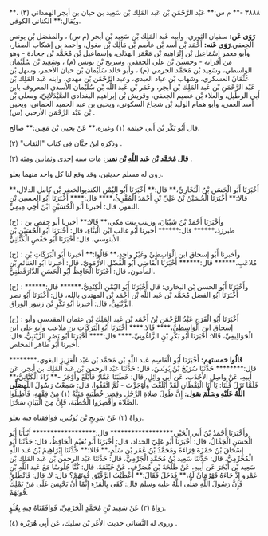 ٣٨٨٨ -** م س:** عَبْد الرَّحْمَنِ بْن عَبد المَلِك بْن سَعِيد بن حيان بن أبجر الهمداني (٣) ،** ويُقال:** الكناني الكوفي.

**رَوَى عَن:** سفيان الثوري، وأبيه عَبد المَلِك بْن سَعِيد بْن أبجر (م س) ، والمفضل بْن يونس الجعفي.**رَوَى عَنه:** أَحْمَد بْن أسد بْن عاصم بْن مَالِك بْن مغول، وأحمد بن إشكاب الصفار، وأبو معمر إِسْمَاعِيل بْن إِبْرَاهِيم بْن مَعْمَر الهذلي، وإسماعيل بْن مُحَمَّد بْن جحادة - وهو من أقرانه - وحسين بْن علي الجعفي، وسريج بْن يونس (م) ، وسَعِيد بْن سُلَيْمان الواسطي، وسَعِيد بْن مُحَمَّد الجرمي (م) ، وأبو خالد سُلَيْمان بْن حيان الأحمر، وسهل بْن عُثْمَانَ العسكري، وشهاب بْن عباد العبدي، وعبد الرَّحْمَن بْن مهدي، وابنه عَبد المَلِك بْن عَبْد الرَّحْمَنِ بْن عَبد المَلِك بْن أبجر، وعُمَر بْن عَبد اللَّه بْن سُلَيْمان الأسدي المعروف بابن أَبي الرطيل، والعلاء بْن عصيم الجعفي، وقريش بْن إبراهيم البغدادي الصَّيْدَلانِيّ، ومعلى بْن أسد العمي، وأبو همام الوليد بْن شجاع السكوني، ويحيى بن عبد الحميد الحماني، ويحيى بْن عَبْد الرَّحْمَن الأرحبي (س) .

قال أَبُو بَكْر بْن أَبي خيثمة (١) وغيره،** عَنْ يحيى بْن مَعِين:** صالح.

وذكره ابنُ حِبَّان فِي كتاب "الثقات" (٢) .

**قال مُحَمَّد بْن عَبد اللَّهِ بْن نمير:** مات سنة إحدى وثمانين ومئة (٣) .

روى له مسلم حديثين، وقد وقع لنا كل واحد منهما بعلو.

أَخْبَرَنَا أَبُو الْحَسَنِ بْنُ الْبُخَارِيِّ،** قال:** أَخْبَرَنَا أَبُو اليُمْنِ الكنديوالخضر بْن كامل الدلال،** قالا:** أَخْبَرَنَا الْحُسَيْنُ بْنُ عَلِيِّ بْنِ أَحْمَدَ الْمُقْرِئُ،**** قال:**** أَخْبَرَنَا أَبُو الحسين بْن النقور، قال: أخبرنا أَبُو الْحُسَيْنِ ابْنُ أَخِي مِيمِيٍّ.

(ح) : وأَخْبَرَنَا أَحْمَدُ بْنُ شَيْبَانَ، وزينب بنت مكي،** قَالا:** أخبرنا أبو حفص بن طبرزذ،****** قال:****** أخبرنا أَبُو غالب ابْن الْبَنَّاءِ، قال: أَخْبَرَنَا أَبُو الْحُسَيْنِ بْن الأبنوسي، قال: أَخْبَرَنَا أَبُو حَفْصٍ الْكَتَّانِيُّ.

(ح) : وأخبرنا أَبُو إسحاق ابن الْوَاسِطِيِّ وغَيْرُ واحِدٍ،** قَالُوا:** أخبرنا أَبُو الْبَرَكَاتِ بْنِ مُلاعَبٍ،****** قال:****** أَخْبَرَنَا الْقَاضِي أَبُو الْفَضْل الأُرْمَوِيّ، قال: أخبرنا أَبُو الغنائم بْن المأمون، قال: أَخْبَرَنَا الْحَافِظُ أَبُو الْحَسَنِ الدَّارَقُطْنِيُّ.

(ح) : وأَخْبَرَنَا أَبُو الحسن بْن البخاري: قال أَخْبَرَنَا أَبُو اليُمْنِ الْكِنْدِيُّ،****** قال:****** أَخْبَرَنَا أَبُو الفضل مُحَمَّد بْن عَبد اللَّه بْن أَحْمَد بْن المهتدي بالله، قال: أَخْبَرَنَا أَبُو نصر الزَّيْنَبِيُّ، قال: أخبرنا أَبُو بَكْرٍ بْن زنبور الوراق.

(ح) : أَخْبَرَنَا أَبُو الْفَرَجِ عَبْدُ الرَّحْمَنِ بْنُ أَحْمَد بْن عَبد المَلِك بْن عثمان المقدسي وأبو إسحاق ابن الْوَاسِطِيُّ،**** قَالا:**** أَخْبَرَنَا أَبُو الْبَرَكَاتِ بن ملاعب وأبو علي ابن الْجَوَالِيقِيِّ، قَالا: أَخْبَرَنَا أَبُو بَكْرِ بْنِ الزَّاغُونِيِّ،**** قال:**** أَخْبَرَنَا أَبُو نَصْرٍ الزَّيْنَبِيُّ، قال: أخبرنا أَبُو طاهر المخلص.

**قَالُوا خمستهم:** أَخْبَرَنَا أَبُو الْقَاسِم عَبد اللَّهِ بْن مُحَمَّد بْن عَبْد الْعَزِيزِ البغوي،******** قال:******** حَدَّثَنَا سُرَيْجُ بْنُ يُونُسَ، قال: حَدَّثَنَا عَبْد الرحمن بْن عَبد المَلِك بن أبجر، عَن أَبِيهِ، عَنْ واصِلٍ الأَحْدَبِ، عَن أَبِي وائِلٍ، قال: خَطَبَنَا عَمَّارٌ فَأَبْلَغَ وأَوْجَزَ -** زَادَ الْكَتَّانِيُّ:** فَلَمَّا نَزَلَ قُلْنَا: يَا أَبَا الْيَقْظَانِ لَقَدْ أَبْلَغْتَ وأَوْجَزْتَ - ثُمَّ اتَّفَقُوا، قال: سَمِعْتُ رَسُولَ اللَّهِ**صَلَّى اللَّهُ عَلَيْهِ وسَلَّمَ يقول:** إِنَّ طُولَ صَلاةِ الرَّجُلِ وقِصَرَ خُطْبَتِهِ مَئِنَّةٌ (١) مِنْ فِقْهِهِ، فَأَطِيلُوا الصَّلاةَ وأَقْصِرُوا الْخُطْبَةَ، فَإِنَّ مِنَ الْبَيَانِ سَحْرًا.

رَوَاهُ (٢) عَنْ سَرِيجِ بْن يُونُس، فوافقناه فيه بعلو.

وأَخْبَرَنَا أَحْمَدُ بْنُ أَبي الْخَيْرِ،****************** قال:****************** أَنْبَأَنَا أَبُو الْحَسَنِ الْجَمَّالُ، قال: أَخْبَرَنَا أَبُو عَلِيّ الحداد، قال: أَخْبَرَنَا أَبُو نُعَيْمٍ الْحَافِظُ، قال: حَدَّثَنَا أَبُو إِسْحَاقَ بْنُ حَمْزَةَ قِرَاءَةً ومُحَمَّدُ بْنُ عُمَر بْنِ سَلْمٍ،** قَالا:** حَدَّثَنَا إِبْرَاهِيمُ بْنُ عَبد اللَّهِ الْمُخَرِّمِيُّ، قال: حَدَّثَنَا سَعِيد بْنُ مُحَمَّدٍ الْجَرْمِيُّ، قال: حَدَّثَنَا عَبْد الرحمن بْن عَبد المَلِك بْن سَعِيد بْن أَبْجَرَ عَن أَبِيهِ، عَنْ طَلْحَةَ بْنِ مُصَرِّفٍ، عَنْ خَيْثَمَةَ، قال: كُنَّا جُلُوسًا مَعَ عَبد اللَّهِ بْنِ عَمْرو إِذْ جَاءَهُ قَهْرُمَانٌ لَهُ،** فَدَخَلَ فَقَالَ:** أَعْطَيْتُ الرَّقِّيّق قُوتَهُمْ؟ قال: لا. قال: فَانْطَلِقْ فَإِنَّ رَسُولَ اللَّهِ صَلَّى اللَّهُ عليه وسلم قال: كَفَى بِالْمَرْءِ إِثْمًا أَنْ يَحْبِسَ عَلَى مَنْ يَمْلِكُ قُوتَهُمْ.

رَوَاهُ (٣) عَنْ سَعِيد بْنِ مُحَمَّدٍ الْجَرْمِيِّ، فَوَافَقَنَاهُ فِيهِ بِعُلُوٍ.

وروى له النَّسَائي حديث الأَغَر بْن سليك، عَن أَبِي هُرَيْرة (٤) .